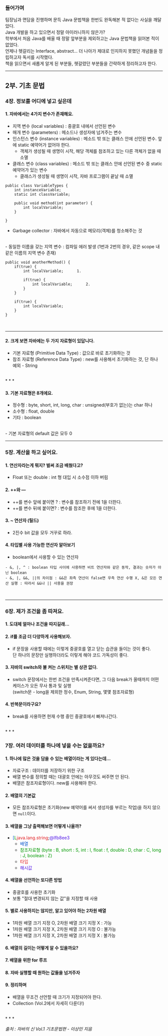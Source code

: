 ### 들어가며
팀장님과 면담을 진행하며 문득 Java 문법책을 한번도 완독해본 적 없다는 사실을 깨달았다.  
Java 개발을 하고 있으면서 정말 아이러니하지 않은가?  
학부에서 처음 Java를 배울 때 정말 앞부분을 제외하고는 Java 문법책을 읽어본 적이 없었다.  
언제나 헷갈리는 Interface, abstract... 더 나아가 제대로 인지하지 못했던 개념들을 정립하고자 독서를 시작했다.  
책을 읽으면서 새롭게 알게 된 부분들, 헷갈렸던 부분들을 간략하게 정리하고자 한다.  

* * *

## 2부. 기초 문법  

### 4장. 정보를 어디에 넣고 싶은데  

#### 1. 자바에서는 4가지 변수가 존재해요.  
- 지역 변수 (local variables) : 중괄호 내에서 선언된 변수  
- 매개 변수 (parameters) : 메소드나 생성자에 넘겨주는 변수  
- 인스턴스 변수 (instance variables) : 메소드 밖 또는 클래스 안에 선언된 변수. 앞에 static 예약어가 없어야 한다.  
    - 객체가 생성될 때 생명이 시작, 해당 객체를 참조하고 있는 다른 객체가 없을 때 소멸  
- 클래스 변수 (class variables) : 메소드 밖 또는 클래스 안에 선언된 변수 중 static 예약어가 있는 변수  
    - 클래스가 생성될 때 생명이 시작, 자바 프로그램이 끝날 때 소멸  

```
public class VariableTypes {
	int instanceVariable;
	static int classVariable;

	public void method(int parameter) {
		int localVariable;
	}

}
```

- Garbage collector : 자바에서 자동으로 메모리(객체)를 청소해주는 것  
<br>
- 동일한 이름을 갖는 지역 변수 : 컴파일 에러 발생 (1번과 2번의 경우, 같은 scope 내 같은 이름의 지역 변수 존재)  

```
public void anotherMethod() {
	if(true) {
		int localVariable; 		1.
	
		if(true) {
			int localVariable;		2.
		}
	}
   
	if(true) {
		int localVariable;
	}
}
```

<br>

* * *

#### 2. 크게 보면 자바에는 두 가지 자료형이 있답니다.  
- 기본 자료형 (Primitive Data Type) : 값으로 바로 초기화하는 것  
- 참조 자료형 (Reference Data Type) : new를 사용해서 초기화하는 것, 단 하나 예외 - String  

<br>
* * *

#### 3. 기본 자료형은 8개에요.  
- 정수형 : byte, short, int, long, char : unsigned(부호가 없는)는 char 하나  
- 소수형 : float, double  
- 기타 : boolean  
<br>
- 기본 자료형의 default 값은 모두 0  

<br>

* * *

### 5장. 계산을 하고 싶어요.  

#### 1. 연산자라는게 뭐지? 벌써 조금 배웠다고?  
- Float 또는 double : int 형 대입 시 소수점 이하 버림  

#### 2. ++와 —  
- ++를 변수 앞에 붙이면 ? : 변수를 참조하기 전에 1을 더한다.  
- ++를 변수 뒤에 붙이면? : 변수를 참조한 후에 1을 더한다.  

#### 3. ~ 연산자 (틸드)  
- 2진수 bit 값을 모두 거꾸로 하라.  

#### 4. 타입별 사용 가능한 연산자 알아보기  
- boolean에서 사용할 수 있는 연산자  

```
- &, |, ^ : boolean 타입 사이에 사용하면 비트 연산자와 같은 동작, 결과는 숫자가 아닌 boolean  
- &, |, &&, ||의 차이점 : &&은 좌측 연산이 false면 우측 연산 수행 X, &은 모든 연산 실행 : 따라서 &&나 || 사용을 권장  
```
   
<br>

* * *

### 6장. 제가 조건을 좀 따져요.  

#### 1. 도대체 얼마나 조건을 따지길래...  

#### 2. if를 조금 더 다양하게 사용해보자.  
- if 문장을 사용할 때에는 이렇게 중괄호를 열고 닫는 습관을 들이는 것이 좋다.  
단 하나의 문장만 실행하더라도 이렇게 해야 코드 가독성이 좋다.  

#### 3. 자바의 switch와 불 켜는 스위치는 별 상관 없다.  
- switch 문장에서는 한번 조건을 만족시켜준다면, 그 다음 break가 올때까지 어떤 케이스가 오든 무사 통과 및 실행  
(switch문 - long을 제외한 정수, Enum, String, 몇몇 참조자료형)  

#### 4. 반복문이라구요?  
- break를 사용하면 현재 수행 중인 중괄호에서 빠져나간다.  

<br>
* * *

### 7장. 여러 데이터를 하나에 넣을 수는 없을까요?  

#### 1. 하나에 많은 것을 담을 수 있는 배열이라는 게 있다는데...  
- 자료구조 : 데이터를 저장하기 위한 구조  
- 배열 변수를 정의할 때는 대괄호 안에는 아무것도 써주면 안 된다.  
- 배열은 참조자료형이다. new를 사용해야 한다.  

#### 2. 배열의 기본값  
- 모든 참조자료형은 초기화(new 예약어를 써서 생성자를 부르는 작업)을 하지 않으면 `null`이다.  

#### 3. 배열을 그냥 출력해보면 어떻게 나올까?  
- <span style="color:#0052cc">[</span><span style="color:#009800">L</span><span style="color:#e11d21">java.lang.string</span>;<span style="color:#5319e7">@lfb8ee3</span>  
    - <span style="color:#0052cc">배열</span>  
    - <span style="color:#009800">참조자료형 (byte : B, short : S, int : I, float : f, double : D, char : C, long : J, boolean : Z)</span>  
    - <span style="color:#e11d21">타입</span>  
    - <span style="color:#5319e7">해시값</span>  
    
#### 4. 배열을 선언하는 또다른 방법  
- 중괄호를 사용한 초기화  
- 보통 "절대 변경되지 않는 값"을 지정할 때 사용  

#### 5. 별로 사용하지는 않지만, 알고 있어야 하는 2차원 배열  
- 1차원 배열 크기 지정 O, 2차원 배열 크기 지정 X : 가능  
- 1차원 배열 크기 지정 X, 2차원 배열 크기 지정 O : 불가능  
- 1차원 배열 크기 지정 X, 2차원 배열 크기 지정 X : 불가능  

#### 6. 배열의 길이는 어떻게 알 수 있을까요?  
#### 7. 배열을 위한 for 루프  
#### 8. 자바 실행할 때 원하는 값들을 넘겨주자  

#### 9. 정리하며  
- 배열을 무조건 선언할 때 크기가 지정되어야 한다.  
- Collection (Vol.2에서 자세히 다룬다!)  

<br>
* * *  

*출처 : 자바의 신 Vol.1 기초문법편 - 이상민 지음*